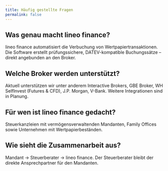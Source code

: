 ```yaml
---
title: Häufig gestellte Fragen
permalink: false
---
```


## Was genau macht lineo finance?

lineo finance automatisiert die Verbuchung von Wertpapiertransaktionen. Die Software erstellt prüfungssichere, DATEV-kompatible Buchungssätze – direkt angebunden an den Broker.

## Welche Broker werden unterstützt?

Aktuell unterstützen wir unter anderem Interactive Brokers, GBE Broker, WH SelfInvest (Futures & CFD), J.P. Morgan, V-Bank. Weitere Integrationen sind in Planung.

## Für wen ist lineo finance gedacht?

Steuerkanzleien mit vermögensverwaltenden Mandanten, Family Offices sowie Unternehmen mit Wertpapierbeständen.

## Wie sieht die Zusammenarbeit aus?

Mandant → Steuerberater → lineo finance. Der Steuerberater bleibt der direkte Ansprechpartner für den Mandanten.